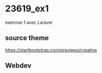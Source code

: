 # 23619_ex1
exercise 1 avec Laravel

## source theme
https://startbootstrap.com/previews/creative

## Webdev